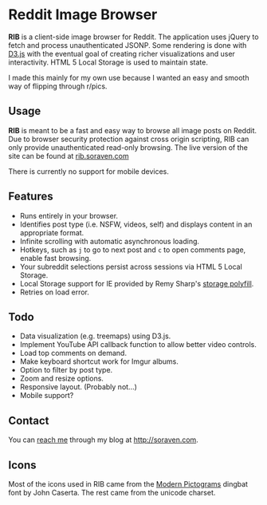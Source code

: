 # Reddit Image Browser

**RIB** is a client-side image browser for Reddit. The application uses jQuery to fetch and process unauthenticated JSONP. Some rendering is done with [D3.js](http://d3js.org/) with the eventual goal of creating richer visualizations and user interactivity. HTML 5 Local Storage is used to maintain state.

I made this mainly for my own use because I wanted an easy and smooth way of flipping through r/pics.

## Usage

**RIB** is meant to be a fast and easy way to browse all image posts on Reddit. Due to browser security protection against cross origin scripting, RIB can only provide unauthenticated read-only browsing. The live version of the site can be found at [rib.soraven.com](http://rib.soraven.com)

There is currently no support for mobile devices.

## Features

- Runs entirely in your browser.
- Identifies post type (i.e. NSFW, videos, self) and displays content in an appropriate format.
- Infinite scrolling with automatic asynchronous loading.
- Hotkeys, such as `j` to go to next post and `c` to open comments page, enable fast browsing.
- Your subreddit selections persist across sessions via HTML 5 Local Storage.
- Local Storage support for IE provided by Remy Sharp's [storage polyfill](https://github.com/inexorabletash/polyfill/blob/master/storage.js).
- Retries on load error.

## Todo

- Data visualization (e.g. treemaps) using D3.js.
- Implement YouTube API callback function to allow better video controls.
- Load top comments on demand.
- Make keyboard shortcut work for Imgur albums.
- Option to filter by post type.
- Zoom and resize options.
- Responsive layout. (Probably not...)
- Mobile support?

## Contact

You can [reach me](http://soraven.com/contact) through my blog at http://soraven.com.

## Icons

Most of the icons used in RIB came from the [Modern Pictograms](http://www.fontsquirrel.com/fonts/modern-pictograms) dingbat font by John Caserta. The rest came from the unicode charset.

